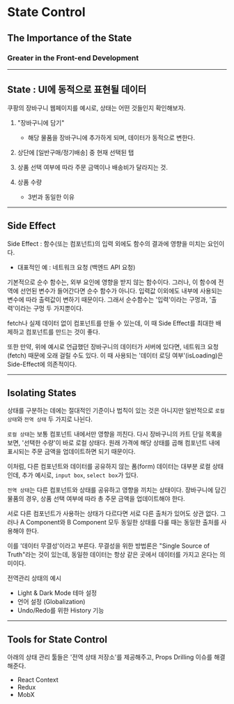 # State Control

## The Importance of the State

### Greater in the Front-end Development

---

## **State : UI에 동적으로 표현될 데이터**

쿠팡의 장바구니 웹페이지를 예시로, 상태는 어떤 것들인지 확인해보자.

1. "장바구니에 담기"

   - 해당 물품을 장바구니에 추가하게 되며, 데이터가 동적으로 변한다.

2. 상단에 [일반구매/정기배송] 중 현재 선택된 탭

3. 상품 선택 여부에 따라 주문 금액이나 배송비가 달라지는 것.

4. 상품 수량
   - 3번과 동일한 이유

---

## Side Effect

Side Effect : 함수(또는 컴포넌트)의 입력 외에도 함수의 결과에 영향을 미치는 요인이다.

- 대표적인 예 : 네트워크 요청 (백엔드 API 요청)

기본적으로 순수 함수는, 외부 요인에 영향을 받지 않는 함수이다. 그러나, 이 함수에 전역에 선언된 변수가 들어간다면 순수 함수가 아니다. 입력값 이외에도 내부에 사용되는 변수에 따라 출력값이 변하기 때문이다. 그래서 순수함수는 '입력'이라는 구멍과, '출력'이라는 구멍 두 가지뿐이다.

fetch나 실제 데이터 없이 컴포넌트를 만들 수 있는데, 이 때 Side Effect를 최대한 배제하고 컴포넌트를 만드는 것이 좋다.

또한 만약, 위에 예시로 언급했던 장바구니의 데이터가 서버에 있다면, 네트워크 요청(fetch) 때문에 오래 걸릴 수도 있다. 이 때 사용되는 '데이터 로딩 여부'(isLoading)은 Side-Effect에 의존적이다.

---

## Isolating States

상태를 구분하는 데에는 절대적인 기준이나 법칙이 있는 것은 아니지만 일반적으로 `로컬 상태`와 `전역 상태` 두 가지로 나뉜다.

`로컬 상태`는 보통 컴포넌트 내에서만 영향을 끼친다. 다시 장바구니의 카트 단일 목록을 보면, '선택한 수량'이 바로 로컬 상태다. 원래 가격에 해당 상태를 곱해 컴포넌트 내에 표시되는 주문 금액을 업데이트하면 되기 때문이다.

이처럼, 다른 컴포넌트와 데이터를 공유하지 않는 폼(form) 데이터는 대부분 로컬 상태인데, 추가 예시로, `input box`, `select box`가 있다.

`전역 상태`는 다른 컴포넌트와 상태를 공유하고 영향을 끼치는 상태이다. 장바구니에 담긴 물품의 경우, 상품 선택 여부에 따라 총 주문 금액을 업데이트해야 한다.

서로 다른 컴포넌트가 사용하는 상태가 다르다면 서로 다른 출처가 있어도 상관 없다. 그러나 A Component와 B Component 모두 동일한 상태를 다룰 때는 동일한 출처를 사용해야 한다.

이를 '데이터 무결성'이라고 부른다. 무결성을 위한 방법론은 "Single Source of Truth"라는 것이 있는데, 동일한 데이터는 항상 같은 곳에서 데이터를 가지고 온다는 의미이다.

전역관리 상태의 예시

- Light & Dark Mode 테마 설정
- 언어 설정 (Globalization)
- Undo/Redo를 위한 History 기능

---

## Tools for State Control

아래의 상태 관리 툴들은 '전역 상태 저장소'를 제공해주고, Props Drilling 이슈를 해결해준다.

- React Context
- Redux
- MobX
